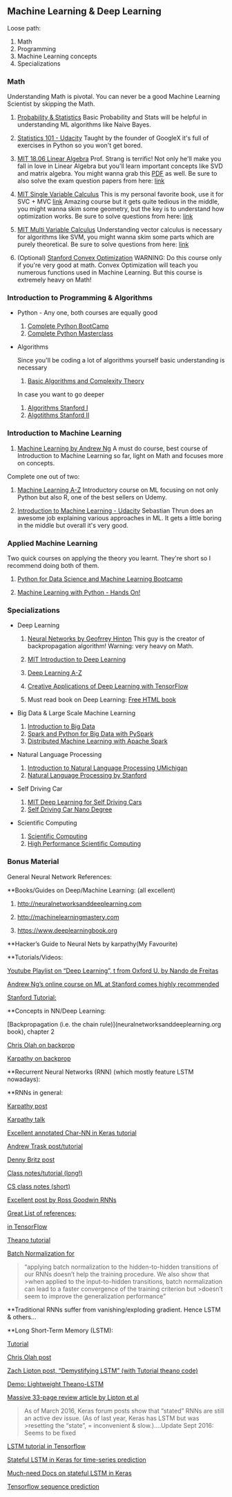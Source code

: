 ## Machine Learning & Deep Learning

Loose path:
1. Math
2. Programming
3. Machine Learning concepts
4. Specializations


### Math
Understanding Math is pivotal. You can never be a good Machine Learning Scientist
by skipping the Math.

  1. [Probability & Statistics](https://www.khanacademy.org/math/probability)
     Basic Probability and Stats will be helpful in understanding ML algorithms like Naive Bayes. 
     
  2. [Statistics 101 - Udacity](https://www.udacity.com/course/intro-to-statistics--st101)
      Taught by the founder of GoogleX it's full of exercises in Python so you won't get bored.
     
  3. [MIT 18.06 Linear Algebra](https://www.youtube.com/watch?v=ZK3O402wf1c&list=PLE7DDD91010BC51F8)
     Prof. Strang is terrific! Not only he'll make you fall in love in Linear Algebra but you'll learn
     important concepts like SVD and matrix algebra. You might wanna grab this [PDF](http://www.math.hcmus.edu.vn/~bxthang/Linear%20algebra%20and%20its%20applications.pdf)
     as well. Be sure to also solve the exam question papers from here: [link](https://ocw.mit.edu/courses/mathematics/18-06-linear-algebra-spring-2010/exams/)
     
  4. [MIT Single Variable Calculus](https://www.youtube.com/watch?v=7K1sB05pE0A&list=PL590CCC2BC5AF3BC1)
     This is my personal favorite book, use it for SVC + MVC [link](https://drive.google.com/open?id=0BwEXorNDIEnFc3VKN3RUOWdRdUE)
     Amazing course but it gets quite tedious in the middle, you might wanna skim some geometry, but the key is
     to understand how optimization works. Be sure to solve questions from here: [link](https://ocw.mit.edu/courses/mathematics/18-01-single-variable-calculus-fall-2006/exams/)
     
  5. [MIT Multi Variable Calculus](https://www.youtube.com/watch?v=PxCxlsl_YwY&list=PL4C4C8A7D06566F38)
     Understanding vector calculus is necessary for algorithms like SVM, you might wanna skim some parts
     which are purely theoretical. Be sure to solve questions from here: [link](https://ocw.mit.edu/courses/mathematics/18-02-multivariable-calculus-fall-2007/exams/)
     
  7. (Optional) [Stanford Convex Optimization](https://lagunita.stanford.edu/courses/Engineering/CVX101/Winter2014/about)
     WARNING: Do this course only if you're very good at math. Convex Optimization will teach you numerous
     functions used in Machine Learning. But this course is extremely heavy on Math!

### Introduction to Programming & Algorithms
  * Python - Any one, both courses are equally good
    1. [Complete Python BootCamp](https://www.udemy.com/complete-python-bootcamp/)
    2. [Complete Python Masterclass](https://www.udemy.com/python-the-complete-python-developer-course/)
    
  * Algorithms
  
    Since you'll be coding a lot of algorithms yourself basic understanding is necessary
    1. [Basic Algorithms and Complexity Theory](https://www.youtube.com/watch?v=o4SGkB_8fFs&list=PLhQjrBD2T382VRUw5ZpSxQSFrxMOdFObl)
    
    In case you want to go deeper
      1. [Algorithms Stanford I](http://online.stanford.edu/course/algorithms-design-and-analysis-part-1)
      2. [Algotithms Stanford II](http://online.stanford.edu/course/algorithms-design-and-analysis-part-2)
 
 
### Introduction to Machine Learning

  1. [Machine Learning by Andrew Ng](https://www.coursera.org/learn/machine-learning)
     A must do course, best course of Introduction to Machine Learning so far, light on Math and focuses more on concepts.
     
  Complete one out of two:
  
  1. [Machine Learning A-Z](https://www.udemy.com/machinelearning/)
     Introductory course on ML focusing on not only Python but also R, one of the best sellers on Udemy.

  2. [Introduction to Machine Learning - Udacity](https://www.udacity.com/course/intro-to-machine-learning--ud120)
     Sebastian Thrun does an awesome job explaining various approaches in ML. It gets a little boring in the middle
     but overall it's very good. 


### Applied Machine Learning
  Two quick courses on applying the theory you learnt. They're short so I recommend doing both of them. 
  
  1. [Python for Data Science and Machine Learning Bootcamp](https://www.udemy.com/python-for-data-science-and-machine-learning-bootcamp/)

  2. [Machine Learning with Python - Hands On!](https://www.udemy.com/data-science-and-machine-learning-with-python-hands-on/)
  
    
### Specializations

  * Deep Learning
  
    1. [Neural Networks by Geofrrey Hinton](https://www.coursera.org/learn/neural-networks)
       This guy is the creator of backpropagation algorithm! Warning: very heavy on Math.
       
    2. [MIT Introduction to Deep Learning](http://introtodeeplearning.com/index.html)
    
    2. [Deep Learning A-Z](https://www.udemy.com/deeplearning/)
    
    3. [Creative Applications of Deep Learning with TensorFlow](https://www.kadenze.com/courses/creative-applications-of-deep-learning-with-tensorflow/info)
   
    4. Must read book on Deep Learning: [Free HTML book](http://www.deeplearningbook.org/)

  * Big Data & Large Scale Machine Learning
  
    1. [Introduction to Big Data](https://www.coursera.org/learn/big-data-introduction)
    2. [Spark and Python for Big Data with PySpark](https://www.udemy.com/spark-and-python-for-big-data-with-pyspark/)
    3. [Distributed Machine Learning with Apache Spark](https://www.edx.org/course/distributed-machine-learning-apache-uc-berkeleyx-cs120x)
    
  * Natural Language Processing
  
    1. [Introduction to Natural Language Processing UMichigan](http://academictorrents.com/details/78515f90de063ffc144be5e7e726c03849b4e0ed)
    2. [Natural Language Processing by Stanford](http://academictorrents.com/details/d2c8f8f1651740520b7dfab23438d89bc8c0c0ab)
    
  * Self Driving Car
  
    1. [MIT Deep Learning for Self Driving Cars](http://selfdrivingcars.mit.edu/)
    2. [Self Driving Car Nano Degree](https://in.udacity.com/course/self-driving-car-engineer-nanodegree--nd013/)
   
  * Scientific Computing
   
    1. [Scientific Computing](http://academictorrents.com/details/6f7e43052129b95f470d3043cfce2bf5c15ae380)
    2. [High Performance Scientific Computing](http://academictorrents.com/details/cb91a3d7a4c4c086be240b54e83ed8d587b31ff5)
 
 
 

 
### Bonus Material

General Neural Network References:

**Books/Guides on Deep/Machine Learning: (all excellent)
 
  1. http://neuralnetworksanddeeplearning.com

  2. http://machinelearningmastery.com

  3. https://www.deeplearningbook.org

**Hacker’s Guide to Neural Nets by karpathy(My Favourite)

**Tutorials/Videos:

[Youtube Playlist on “Deep Learning”, t from Oxford U. by Nando de Freitas](https://www.youtube.com/playlist?list=PLE6Wd9FR--EfW8dtjAuPoTuPcqmOV53Fu)

[Andrew Ng’s online course on ML at Stanford comes highly recommended](http://www.youtube.com/view_play_list?p=A89DCFA6ADACE599)

[Stanford Tutorial:](http://ufldl.stanford.edu/tutorial/)

**Concepts in NN/Deep Learning:

[Backpropagation (i.e. the chain rule)](neuralnetworksanddeeplearning.org book), chapter 2

[Chris Olah on backprop](http://colah.github.io/posts/2015-08-Backprop/)

[Karpathy on backprop](http://cs231n.github.io/optimization-2/)

**Recurrent Neural Networks (RNN) (which mostly feature LSTM nowadays):

**RNNs in general:

[Karpathy post](http://karpathy.github.io/2015/05/21/rnn-effectiveness/) 

[Karpathy talk](https://www.youtube.com/watch?v=yCC09vCHzF8)

[Excellent annotated Char-NN in Keras tutorial](http://ml4a.github.io/guides/recurrent_neural_networks/)

[Andrew Trask post/tutorial](https://iamtrask.github.io/2015/11/15/anyone-can-code-lstm/)

[Denny Britz post](http://www.wildml.com/2015/09/recurrent-neural-networks-tutorial-part-1-introduction-to-rnns/)

[Class notes/tutorial (long!)](http://minds.jacobs-university.de/sites/default/files/uploads/papers/ESNTutorialRev.pdf)

[CS class notes (short)](https://www.willamette.edu/~gorr/classes/cs449/rnn1.html)

[Excellent post by Ross Goodwin RNNs](https://medium.com/@rossgoodwin/adventures-in-narrated-reality-6516ff395ba3#.q2xh8dp5t)

[Great List of references; ](https://handong1587.github.io/deep_learning/2015/10/09/rnn-and-lstm.html)

[in TensorFlow](https://www.tensorflow.org/versions/r0.8/tutorials/recurrent/index.html)

[Theano tutorial](http://deeplearning.net/tutorial/rnnslu.html)

[Batch Normalization for](https://arxiv.org/abs/1510.01378) 

> “applying batch normalization to the hidden-to-hidden transitions of our RNNs doesn’t help the training procedure. We also show that >when applied to the input-to-hidden transitions, batch normalization can lead to a faster convergence of the training criterion but >doesn’t seem to improve the generalization performance”

**Traditional RNNs suffer from vanishing/exploding gradient. Hence LSTM & others…

**Long Short-Term Memory (LSTM):

[Tutorial](http://nbviewer.jupyter.org/github/JonathanRaiman/theano_lstm/blob/master/Tutorial.ipynb)

[Chris Olah post](http://colah.github.io/posts/2015-08-Understanding-LSTMs)

[Zach Lipton post, “Demystifying LSTM” (with Tutorial theano code)](http://blog.terminal.com/demistifying-long-short-term-memory-lstm-recurrent-neural-networks/)

[Demo: Lightweight Theano-LSTM](https://github.com/JonathanRaiman/theano_lstm)

[Massive 33-page review article by Lipton et al](http://arxiv.org/abs/1506.00019)

>As of March 2016, Keras forum posts show that “stated” RNNs are still an active dev issue. (As of last year, Keras has LSTM but was >resetting the “state”, = inconvenient & slow.)….Update Sept 2016: Seems to be fixed

[LSTM tutorial in Tensorflow](https://www.tensorflow.org/versions/r0.10/tutorials/recurrent/index.html)

[Stateful LSTM in Keras for time-series prediction](https://github.com/fchollet/keras/blob/master/examples/stateful_lstm.py)

[Much-need Docs on stateful LSTM in Keras](http://philipperemy.github.io/keras-stateful-lstm/)

[Tensorflow sequence prediction](http://mourafiq.com/2016/05/15/predicting-sequences-using-rnn-in-tensorflow.html)
